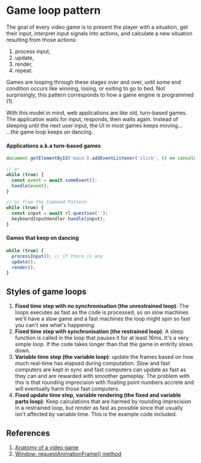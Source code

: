 # Game loop pattern

The goal of every video game is to present the player with a situation, get their input, interpret input signals into actions, and calculate a new situation resulting from those actions:

1. process input,
2. update,
3. render,
4. repeat.

Games are looping through these stages over and over, until some end condition occurs like winning, losing, or exiting to go to bed. Not surprisingly, this pattern corresponds to how a game engine is programmed (1).

With this model in mind, web applications are like old, turn-based games. The application waits for input, responds, then waits again. Instead of sleeping until the next user input, the UI in  most games keeps moving... ...the game loop keeps on dancing.

#### Applications a.k.a turn-based games

```ts
document.getElementById('main').addEventListener('click', () => console.log('click'));

// or
while (true) {
  const event = await someEvent();
  handle(event);
}

// or from the Command Pattern
while (true) {
  const input = await rl.question('');
  keyboardInputHandler.handle(input);
}
```

#### Games that keep on dancing

```ts
while (true) {
  processInput(); // if there is any
  update();
  render();
}
```

## Styles of game loops

1. **Fixed time step with no synchronisation (the unrestrained loop)**:
The loops executes as fast as the code is processed, so on slow machines we'll have a slow game and a fast machines the loop might spin so fast you can't see what's happening.
2. **Fixed time step with synchronisation (the restrained loop)**:
A sleep function is called in the loop that pauses it for at least 16ms. It's a very simple loop. If the code takes longer than that the game in entirity slows down.
3. **Variable time step (the variable loop)**: update the frames based on how much real-time has elapsed during computation. Slow and fast computers are kept in sync and fast computers can update as fast as they can and are rewarded with smoother gameplay. The problem with this is that rounding imprecision with floating point numbers accrete and will eventually harm those fast computers.
4. **Fixed update time step, variable rendering (the fixed and variable parts loop)**:
Keep calculations that are harmed by rounding imprecision in a restrained loop, but _render_ as fast as possible since that usually isn't affected by variable time. This is the example code included.

## References

1. [Anatomy of a video game](https://developer.mozilla.org/en-US/docs/Games/Anatomy)
2. [Window: requestAnimationFrame() method](https://developer.mozilla.org/en-US/docs/Web/API/Window/requestAnimationFrame)
